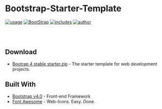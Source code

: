 
# Bootstrap-Starter-Template
[![usage](https://img.shields.io/badge/Usage-Offline-green.svg)](https://github.com/krupeshanadkat/Bootstrap-starter-template)
[![BootStrap](https://img.shields.io/badge/Bootstrap%20Template-Download-orange.svg)](https://github.com/krupeshanadkat/Bootstrap-starter-template)
[![includes](https://img.shields.io/badge/Includes-Font%20Awesome-blue.svg)](https://fontawesome.com/)
[![author](https://img.shields.io/badge/Author-Krupesh%20Anadkat-red.svg)](https://github.com/krupeshanadkat)

<br><br>

## Download
* [Bootrap 4 stable starter.zip](https://github.com/krupeshanadkat/Bootstrap-starter-template/blob/master/Bootrap%204%20stable%20starter.zip?raw=true) - The starter template for web development projects.

## Built With

* [Bootstrap v4.0](https://getbootstrap.com/) - Front-end Framework
* [Font Awesome](https://fontawesome.com/) - Web-Icons. Easy. Done.

<br><br><br><br>

##
